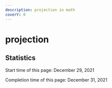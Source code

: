 ```yaml
---
description: projection in math
coverY: 0
---
```


# projection























## Statistics

Start time of this page: December 29, 2021

Completion time of this page: December 31, 2021
